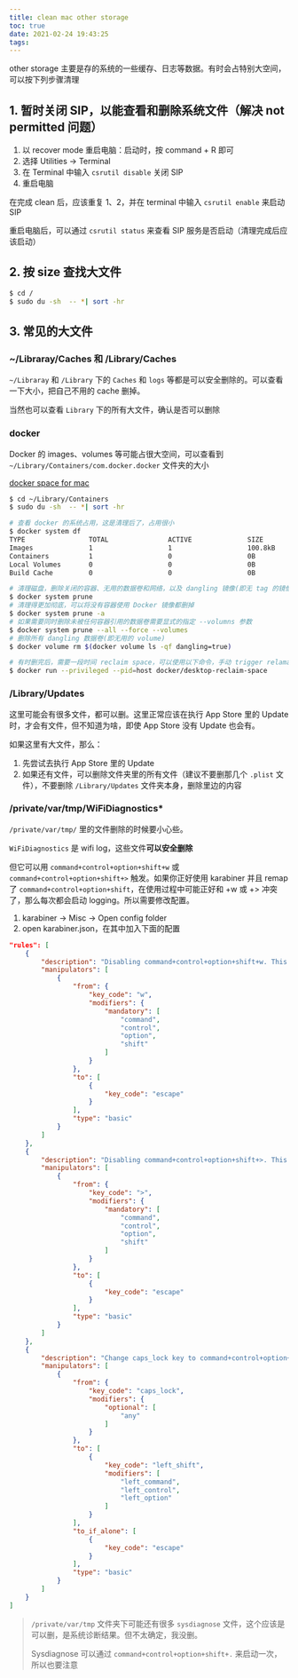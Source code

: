 ```yaml
---
title: clean mac other storage
toc: true
date: 2021-02-24 19:43:25
tags:
---
```



other storage 主要是存的系统的一些缓存、日志等数据。有时会占特别大空间，可以按下列步骤清理

## 1. 暂时关闭 SIP，以能查看和删除系统文件（解决 not permitted 问题）

1. 以 recover mode 重启电脑：启动时，按 command + R 即可
2. 选择 Utilities -> Terminal
3. 在 Terminal 中输入 `csrutil disable` 关闭 SIP
4. 重启电脑

在完成 clean 后，应该重复 1、2，并在 terminal 中输入 `csrutil enable` 来启动 SIP

重启电脑后，可以通过 `csrutil status` 来查看 SIP 服务是否启动（清理完成后应该启动）

## 2. 按 size 查找大文件

```sh
$ cd /
$ sudo du -sh  -- *| sort -hr
```

## 3.  常见的大文件

### ~/Libraray/Caches 和  /Library/Caches

`~/Libraray` 和  `/Library` 下的 `Caches` 和 `logs` 等都是可以安全删除的。可以查看一下大小，把自己不用的 cache 删掉。

当然也可以查看 `Library` 下的所有大文件，确认是否可以删除

### docker

Docker 的 images、volumes 等可能占很大空间，可以查看到 `~/Library/Containers/com.docker.docker` 文件夹的大小

[docker space for mac](https://docs.docker.com/docker-for-mac/space/)

```sh
$ cd ~/Library/Containers
$ sudo du -sh  -- *| sort -hr

# 查看 docker 的系统占用，这是清理后了，占用很小
$ docker system df
TYPE                TOTAL               ACTIVE              SIZE                RECLAIMABLE
Images              1                   1                   100.8kB             0B (0%)
Containers          1                   0                   0B                  0B
Local Volumes       0                   0                   0B                  0B
Build Cache         0                   0                   0B                  0B

# 清理磁盘，删除关闭的容器、无用的数据卷和网络，以及 dangling 镜像(即无 tag 的镜像)
$ docker system prune
# 清理得更加彻底，可以将没有容器使用 Docker 镜像都删掉
$ docker system prune -a
# 如果需要同时删除未被任何容器引用的数据卷需要显式的指定 --volumns 参数
$ docker system prune --all --force --volumes
# 删除所有 dangling 数据卷(即无用的 volume)
$ docker volume rm $(docker volume ls -qf dangling=true)

# 有时删完后，需要一段时间 reclaim space，可以使用以下命令，手动 trigger relamation
$ docker run --privileged --pid=host docker/desktop-reclaim-space
```

### /Library/Updates

这里可能会有很多文件，都可以删。这里正常应该在执行 App Store 里的 Update 时，才会有文件，但不知道为啥，即使 App Store 没有 Update 也会有。

如果这里有大文件，那么：

1. 先尝试去执行 App Store 里的 Update
2. 如果还有文件，可以删除文件夹里的所有文件（建议不要删那几个 `.plist` 文件），不要删除 `/Library/Updates` 文件夹本身，删除里边的内容

### /private/var/tmp/WiFiDiagnostics*

`/private/var/tmp/` 里的文件删除的时候要小心些。

`WiFiDiagnostics` 是 wifi log，这些文件**可以安全删除**

但它可以用  `command+control+option+shift+w` 或 `command+control+option+shift+>` 触发。如果你正好使用 karabiner 并且 remap 了 `command+control+option+shift`，在使用过程中可能正好和 +w 或 +> 冲突了，那么每次都会启动 logging。所以需要修改配置。

1. karabiner -> Misc -> Open config folder
2. open karabiner.json，在其中加入下面的配置

```json
"rules": [
    {
        "description": "Disabling command+control+option+shift+w. This triggers wifi logging.",
        "manipulators": [
            {
                "from": {
                    "key_code": "w",
                    "modifiers": {
                        "mandatory": [
                            "command",
                            "control",
                            "option",
                            "shift"
                        ]
                    }
                },
                "to": [
                    {
                        "key_code": "escape"
                    }
                ],
                "type": "basic"
            }
        ]
    },
    {
        "description": "Disabling command+control+option+shift+>. This triggers wifi logging also.",
        "manipulators": [
            {
                "from": {
                    "key_code": ">",
                    "modifiers": {
                        "mandatory": [
                            "command",
                            "control",
                            "option",
                            "shift"
                        ]
                    }
                },
                "to": [
                    {
                        "key_code": "escape"
                    }
                ],
                "type": "basic"
            }
        ]
    },
    {
        "description": "Change caps_lock key to command+control+option+shift. (Post escape key when pressed alone)",
        "manipulators": [
            {
                "from": {
                    "key_code": "caps_lock",
                    "modifiers": {
                        "optional": [
                            "any"
                        ]
                    }
                },
                "to": [
                    {
                        "key_code": "left_shift",
                        "modifiers": [
                            "left_command",
                            "left_control",
                            "left_option"
                        ]
                    }
                ],
                "to_if_alone": [
                    {
                        "key_code": "escape"
                    }
                ],
                "type": "basic"
            }
        ]
    }
]
```

> `/private/var/tmp` 文件夹下可能还有很多 `sysdiagnose` 文件，这个应该是可以删，是系统诊断结果。但不太确定，我没删。
>
> Sysdiagnose 可以通过 `command+control+option+shift+.` 来启动一次，所以也要注意